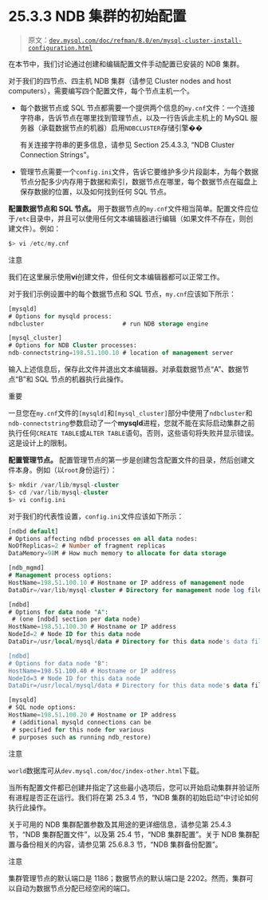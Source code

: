 # 25.3.3 NDB 集群的初始配置

> 原文：[`dev.mysql.com/doc/refman/8.0/en/mysql-cluster-install-configuration.html`](https://dev.mysql.com/doc/refman/8.0/en/mysql-cluster-install-configuration.html)

在本节中，我们讨论通过创建和编辑配置文件手动配置已安装的 NDB 集群。

对于我们的四节点、四主机 NDB 集群（请参见 Cluster nodes and host computers），需要编写四个配置文件，每个节点主机一个。

+   每个数据节点或 SQL 节点都需要一个提供两个信息的`my.cnf`文件：一个连接字符串，告诉节点在哪里找到管理节点，以及一行告诉此主机上的 MySQL 服务器（承载数据节点的机器）启用`NDBCLUSTER`存储引擎��

    有关连接字符串的更多信息，请参见 Section 25.4.3.3, “NDB Cluster Connection Strings”。

+   管理节点需要一个`config.ini`文件，告诉它要维护多少片段副本，为每个数据节点分配多少内存用于数据和索引，数据节点在哪里，每个数据节点在磁盘上保存数据的位置，以及如何找到任何 SQL 节点。

**配置数据节点和 SQL 节点。** 用于数据节点的`my.cnf`文件相当简单。配置文件应位于`/etc`目录中，并且可以使用任何文本编辑器进行编辑（如果文件不存在，则创建文件）。例如：

```sql
$> vi /etc/my.cnf
```

注意

我们在这里展示使用**vi**创建文件，但任何文本编辑器都可以正常工作。

对于我们示例设置中的每个数据节点和 SQL 节点，`my.cnf`应该如下所示：

```sql
[mysqld]
# Options for mysqld process:
ndbcluster                      # run NDB storage engine

[mysql_cluster]
# Options for NDB Cluster processes:
ndb-connectstring=198.51.100.10 # location of management server
```

输入上述信息后，保存此文件并退出文本编辑器。对承载数据节点“A”、数据节点“B”和 SQL 节点的机器执行此操作。

重要

一旦您在`my.cnf`文件的`[mysqld]`和`[mysql_cluster]`部分中使用了`ndbcluster`和`ndb-connectstring`参数启动了一个**mysqld**进程，您就不能在实际启动集群之前执行任何`CREATE TABLE`或`ALTER TABLE`语句。否则，这些语句将失败并显示错误。这是设计上的限制。

**配置管理节点。** 配置管理节点的第一步是创建包含配置文件的目录，然后创建文件本身。例如（以`root`身份运行）：

```sql
$> mkdir /var/lib/mysql-cluster
$> cd /var/lib/mysql-cluster
$> vi config.ini
```

对于我们的代表性设置，`config.ini`文件应该如下所示：

```sql
[ndbd default]
# Options affecting ndbd processes on all data nodes:
NoOfReplicas=2 # Number of fragment replicas
DataMemory=98M # How much memory to allocate for data storage

[ndb_mgmd]
# Management process options:
HostName=198.51.100.10 # Hostname or IP address of management node
DataDir=/var/lib/mysql-cluster # Directory for management node log files

[ndbd]
# Options for data node "A":
 # (one [ndbd] section per data node)
HostName=198.51.100.30 # Hostname or IP address
NodeId=2 # Node ID for this data node
DataDir=/usr/local/mysql/data # Directory for this data node's data files

[ndbd]
# Options for data node "B":
HostName=198.51.100.40 # Hostname or IP address
NodeId=3 # Node ID for this data node
DataDir=/usr/local/mysql/data # Directory for this data node's data files

[mysqld]
# SQL node options:
HostName=198.51.100.20 # Hostname or IP address
 # (additional mysqld connections can be
 # specified for this node for various
 # purposes such as running ndb_restore)
```

注意

`world`数据库可从`dev.mysql.com/doc/index-other.html`下载。

当所有配置文件都已创建并指定了这些最小选项后，您可以开始启动集群并验证所有进程是否正在运行。我们将在第 25.3.4 节，“NDB 集群的初始启动”中讨论如何执行此操作。

关于可用的 NDB 集群配置参数及其用途的更详细信息，请参见第 25.4.3 节，“NDB 集群配置文件”，以及第 25.4 节，“NDB 集群配置”。关于 NDB 集群配置与备份相关的内容，请参见第 25.6.8.3 节，“NDB 集群备份配置”。

注意

集群管理节点的默认端口是 1186；数据节点的默认端口是 2202。然而，集群可以自动为数据节点分配已经空闲的端口。
